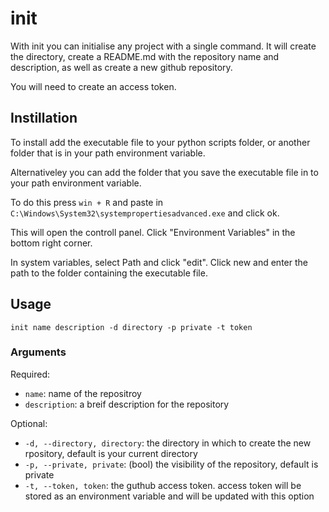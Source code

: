 # init
With init you can initialise any project with a single command. It will create the directory, create a README.md with the repository name and description, as well as create a new github repository.

You will need to create an access token.

## Instillation
To install add the executable file to your python scripts folder, or another folder that is in your path environment variable.

Alternativeley you can add the folder that you save the executable file in to your path environment variable.

To do this press `win + R` and paste in `C:\Windows\System32\systempropertiesadvanced.exe` and click ok.

This will open the controll panel. Click "Environment Variables" in the bottom right corner.

In system variables, select Path and click "edit". Click new and enter the path to the folder containing the executable file.

## Usage
```init name description -d directory -p private -t token```

### Arguments
Required:
- `name`: name of the repositroy
- `description`: a breif description for the repository

Optional:
-  `-d, --directory, directory`: the directory in which to create the new rpository, default is your current directory
-  `-p, --private, private`: (bool) the visibility of the repository, default is private
-  `-t, --token, token`: the guthub access token. access token will be stored as an environment variable and will be updated with this option
